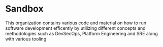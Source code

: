 # Sandbox

This organization contains various code and material on how to run software development efficently by utilizing different concepts and methodologies such as DevSecOps, Platform Engineering and SRE along with various tooling
